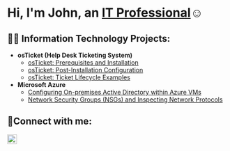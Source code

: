 <h1>Hi, I'm John, an <a href="https://www.linkedin.com/in/john-duria-669418207/">IT Professional</a>☺</h1>

<h2>👨‍💻 Information Technology Projects:</h2>

- <b>osTicket (Help Desk Ticketing System)</b>
  - [osTicket: Prerequisites and Installation](https://github.com/joshmadakorcc/osticket-prereqs)
  - [osTicket: Post-Installation Configuration](https://github.com/John-Duria/osTicket---Post-Install-Configuration)
  - [osTicket: Ticket Lifecycle Examples](https://github.com/John-Duria/osTicket---Ticket-Lifecycle)
- <b>Microsoft Azure</b>
  - [Configuring On-premises Active Directory within Azure VMs](https://github.com/John-Duria/Config-On-Prem---ADDS---Azure)
  - [Network Security Groups (NSGs) and Inspecting Network Protocols](https://github.com/John-Duria/Azure---Network---Protocols)

<h2>🤳Connect with me:</h2>

[<img align="left" alt="Josh | LinkedIn" width="22px" src="https://cdn.jsdelivr.net/npm/simple-icons@v3/icons/linkedin.svg" />][linkedin]




[linkedin]: https://www.linkedin.com/in/john-duria-669418207/
